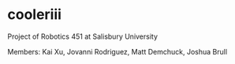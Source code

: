 # cooleriii
Project of Robotics 451 at Salisbury University

Members: Kai Xu, Jovanni Rodriguez, Matt Demchuck, Joshua Brull
